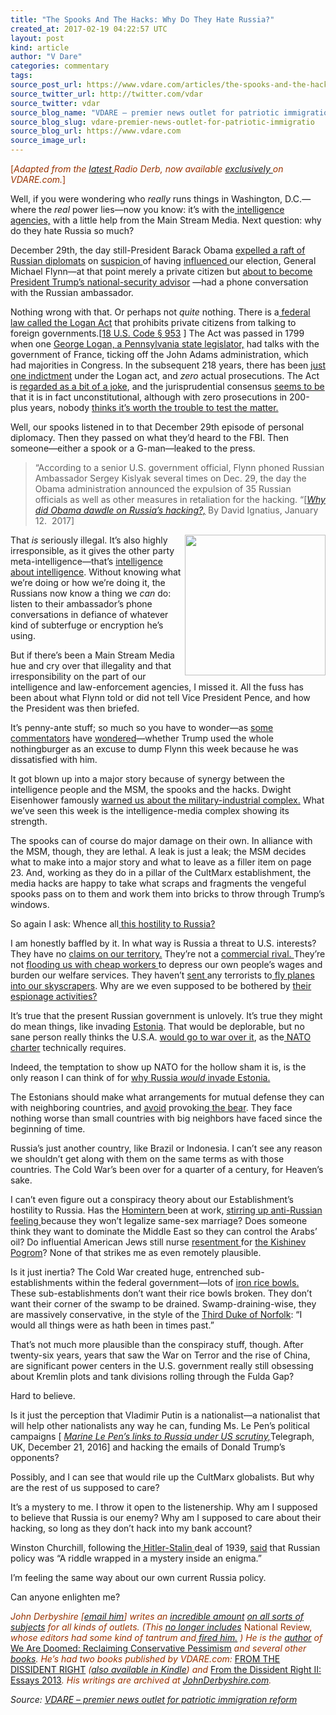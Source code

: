 ```yaml
---
title: "The Spooks And The Hacks: Why Do They Hate Russia?"
created_at: 2017-02-19 04:22:57 UTC
layout: post
kind: article
author: "V Dare"
categories: commentary
tags: 
source_post_url: https://www.vdare.com/articles/the-spooks-and-the-hacks-why-do-they-hate-russia
source_twitter_url: http://twitter.com/vdar
source_twitter: vdar
source_blog_name: "VDARE – premier news outlet for patriotic immigration reform"
source_blog_slug: vdare-premier-news-outlet-for-patriotic-immigratio
source_blog_url: https://www.vdare.com
source_image_url: 
---
```

<div class="pf-content"><p><span style="color: #993300;">[<em>Adapted from the <a href="http://www.vdare.com/radios/radio-derb-february-17th">latest </a>Radio Derb, now available <a href="http://www.vdare.com/radios">exclusively </a>on VDARE.com.</em>]</span></p>
<p>Well, if you were wondering who <em>really</em> runs things in Washington, D.C.—where the <em>real</em> power lies—now you know: it&#8217;s with the<a href="http://www.vdare.com/articles/the-deep-state-targets-trump"> intelligence agencies,</a> with a little help from the Main Stream Media. Next question: why do they hate Russia so much?</p>
<p>December 29th, the day still-President Barack Obama <a href="https://www.theguardian.com/us-news/2016/dec/29/barack-obama-sanctions-russia-election-hack">expelled a raft of Russian diplomats</a> on <a href="http://www.vdare.com/articles/can-trump-and-putin-avert-cold-war-ii">suspicion </a>of having <a href="http://www.vdare.com/articles/the-establishments-fake-news-assault-on-trump">influenced </a>our election, General Michael Flynn—at that point merely a private citizen but <a href="http://www.vdare.com/articles/trumps-huge-headed-tadpole-cabinet-doj-and-dhs-are-all-that-really-matter">about to become President Trump&#8217;s national-security advisor</a> —had a phone conversation with the Russian ambassador.</p>
<p>Nothing wrong with that. Or perhaps not <em>quite</em> nothing. There is a<a href="https://www.nytimes.com/2017/02/14/us/politics/logan-act-flynn.html"> federal law called the Logan Act</a> that prohibits private citizens from talking to foreign governments.[<a href="https://www.law.cornell.edu/uscode/text/18/953">18 U.S. Code § 953</a> ] The Act was passed in 1799 when one <a href="https://en.wikipedia.org/wiki/Logan_Act#History">George Logan, a Pennsylvania state legislator,</a> had talks with the government of France, ticking off the John Adams administration, which had majorities in Congress. In the subsequent 218 years, there has been <a href="https://fas.org/sgp/crs/misc/RL33265.pdf">just one indictment</a> under the Logan act, and <em>zero</em> actual prosecutions. The Act is <a href="https://www.washingtonpost.com/archive/politics/1984/07/06/logan-act-a-law-that-was-never-much/4bb1cf7f-801f-4d59-82cf-77687e0d2fa6/?utm_term=.eb004b216898">regarded as a bit of a joke</a>, and the jurisprudential consensus <a href="https://www.washingtonpost.com/news/volokh-conspiracy/wp/2015/03/11/did-speaker-boehner-and-the-republican-senators-violate-the-logan-act/?utm_term=.f00a46146148">seems to be</a> that it is in fact unconstitutional, although with zero prosecutions in 200-plus years, nobody <a href="https://www.washingtonpost.com/posteverything/wp/2017/02/16/michael-flynn-has-absolutely-nothing-to-fear-from-the-logan-act/?utm_term=.f307f3ef25bf">thinks it&#8217;s worth the trouble to test the matter.</a></p>
<p>Well, our spooks listened in to that December 29th episode of personal diplomacy. Then they passed on what they&#8217;d heard to the FBI. Then someone—either a spook or a G-man—leaked to the press.</p>
<blockquote><p>&#8220;According to a senior U.S. government official, Flynn phoned Russian Ambassador Sergey Kislyak several times on Dec. 29, the day the Obama administration announced the expulsion of 35 Russian officials as well as other measures in retaliation for the hacking. &#8220;[<a href="https://www.washingtonpost.com/opinions/why-did-obama-dawdle-on-russias-hacking/2017/01/12/75f878a0-d90c-11e6-9a36-1d296534b31e_story.html?utm_term=.61a4298921ee"><em>Why did Obama dawdle on Russia’s hacking?,</em></a> By David Ignatius, January 12.  2017]</p></blockquote>
<p><img src="https://s3-us-west-2.amazonaws.com/vdare-live/wp-content/uploads/2017/02/18041154/IMG_3887-768x558.jpg" width="225" align="right" />That <em>is</em> seriously illegal. It&#8217;s also highly irresponsible, as it gives the other party meta-intelligence—that&#8217;s <a href="http://weaponsman.com/?p=18750">intelligence about intelligence</a>. Without knowing what we&#8217;re doing or how we&#8217;re doing it, the Russians now know a thing we <em>can</em> do: listen to their ambassador&#8217;s phone conversations in defiance of whatever kind of subterfuge or encryption he&#8217;s using.</p>
<p>But if there&#8217;s been a Main Stream Media hue and cry over that illegality and that irresponsibility on the part of our intelligence and law-enforcement agencies, I missed it. All the fuss has been about what Flynn told or did not tell Vice President Pence, and how the President was then briefed.</p>
<p>It&#8217;s penny-ante stuff; so much so you have to wonder—as <a href="https://lionoftheblogosphere.wordpress.com/2017/02/15/michael-flynn/">some commentators</a> have <a href="https://lionoftheblogosphere.wordpress.com/2017/02/16/trump-administration-today/">wondered</a>—whether Trump used the whole nothingburger as an excuse to dump Flynn this week because he was dissatisfied with him.</p>
<p>It got blown up into a major story because of synergy between the intelligence people and the MSM, the spooks and the hacks. Dwight Eisenhower famously <a href="http://coursesa.matrix.msu.edu/~hst306/documents/indust.html">warned us about the military-industrial complex.</a> What we&#8217;ve seen this week is the intelligence-media complex showing its strength.</p>
<p>The spooks can of course do major damage on their own. In alliance with the MSM, though, they are lethal. A leak is just a leak; the MSM decides what to make into a major story and what to leave as a filler item on page 23. And, working as they do in a pillar of the CultMarx establishment, the media hacks are happy to take what scraps and fragments the vengeful spooks pass on to them and work them into bricks to throw through Trump&#8217;s windows.</p>
<p>So again I ask: Whence all<a href="http://www.vdare.com/articles/the-war-party-the-real-saboteurs-of-a-trump-foreign-policy"> this hostility to Russia?</a></p>
<p>I am honestly baffled by it. In what way is Russia a threat to U.S. interests? They have no <a href="http://www.vdare.com/articles/reconquista-is-real">claims on our territory.</a> They&#8217;re not a <a href="http://www.vdare.com/articles/chinas-path-to-world-power">commercial rival. </a>They&#8217;re not <a href="http://www.vdare.com/articles/view-from-lodi-ca-illegals-only-take-jobs-that-unemployed-americans-used-to-have">flooding us with cheap workers </a>to depress our own people&#8217;s wages and burden our welfare services. They haven&#8217;t <a href="http://www.fairus.org/issue/identity-and-immigration-status-of-9-11-terrorists">sent </a>any terrorists to<a href="http://www.vdare.com/articles/the-fulford-file-911-not-remembered"> fly planes into our skyscrapers</a>. Why are we even supposed to be bothered by <a href="http://www.vdare.com/letters/a-reader-wonders-about-mexican-hacking-in-recent-elections">their espionage activities?</a></p><!-- TAG START { player: "7518-804336-VDare - Outstream - Rev", owner: "ONE Video by AOL", for: "ONE Video by AOL" - BEINJS } --><div id="57966237cc52c74a5e1363c4" class="vdb_player vdb_57966237cc52c74a5e1363c456bcd17ce4b018167fea5539">    <script type="text/javascript" src="//delivery.vidible.tv/jsonp/pid=57966237cc52c74a5e1363c4/56bcd17ce4b018167fea5539_bein.js"></script></div><!-- TAG END { date: 07/25/16 } -->
<p>It&#8217;s true that the present Russian government is unlovely. It&#8217;s true they might do mean things, like invading <a href="http://www.vdare.com/posts/how-estonia-rescued-its-freedom-through-cultural-unity">Estonia</a>. That would be deplorable, but no sane person really thinks the U.S.A. <a href="http://www.vdare.com/articles/to-die-for-tallinn">would go to war over it</a>, as the<a href="http://www.vdare.com/articles/nato-russia-collision-ahead"> NATO charter</a> technically requires.</p>
<p>Indeed, the temptation to show up NATO for the hollow sham it is, is the only reason I can think of for <a href="http://www.vdare.com/articles/putin-paranoia-the-soviet-union-is-not-coming-back-from-the-dead">why Russia <em>would</em> invade Estonia.</a></p>
<p>The Estonians should make what arrangements for mutual defense they can with neighboring countries, and <a href="http://www.vdare.com/articles/should-we-fight-for-south-ossetia">avoid</a> provoking<a href="http://www.vdare.com/articles/why-are-we-baiting-the-bear"> the bear</a>. They face nothing worse than small countries with big neighbors have faced since the beginning of time.</p>
<p>Russia&#8217;s just another country, like Brazil or Indonesia. I can&#8217;t see any reason we shouldn&#8217;t get along with them on the same terms as with those countries. The Cold War&#8217;s been over for a quarter of a century, for Heaven&#8217;s sake.</p>
<p>I can&#8217;t even figure out a conspiracy theory about our Establishment&#8217;s hostility to Russia. Has the <a href="https://www.theguardian.com/books/2016/may/06/homintern-by-gregory-woods-review">Homintern </a>been at work, <a href="http://takimag.com/article/but_is_it_good_for_the_gays_steve_sailer/print#axzz2yIAf1jW2">stirring up anti-Russian feeling </a>because they won&#8217;t legalize same-sex marriage? Does someone think they want to dominate the Middle East so they can control the Arabs&#8217; oil? Do influential American Jews still nurse <a href="http://www.vdare.com/articles/immigration-myths-contd-zangwill-and-the-melting-pot">resentment </a>for <a href="http://news.harvard.edu/gazette/story/2009/04/the-pogrom-that-transformed-20th-century-jewry/">the Kishinev Pogrom</a>? None of that strikes me as even remotely plausible.</p>
<p>Is it just inertia? The Cold War created huge, entrenched sub-establishments within the federal government—lots of <a href="https://en.wikipedia.org/wiki/Iron_rice_bowl">iron rice bowls.</a> These sub-establishments don&#8217;t want their rice bowls broken. They don&#8217;t want their corner of the swamp to be drained. Swamp-draining-wise, they are massively conservative, in the style of the <a href="http://derekalanwilson.blogspot.com/2015/04/the-six-thomases-of-henry-viii-4.html">Third Duke of Norfolk</a>: &#8220;I would all things were as hath been in times past.&#8221;</p>
<p>That&#8217;s not much more plausible than the conspiracy stuff, though. After twenty-six years, years that saw the War on Terror and the rise of China, are significant power centers in the U.S. government really still obsessing about Kremlin plots and tank divisions rolling through the Fulda Gap?</p>
<p>Hard to believe.</p>
<p>Is it just the perception that Vladimir Putin is a nationalist—a nationalist that will help other nationalists any way he can, funding Ms. Le Pen&#8217;s political campaigns [ <a href="http://www.telegraph.co.uk/news/2016/12/21/marine-le-pens-russian-links-us-scrutiny/"><em>Marine Le Pen&#8217;s links to Russia under US scrutiny,</em></a>Telegraph, UK, December 21, 2016] and hacking the emails of Donald Trump&#8217;s opponents?</p>
<p>Possibly, and I can see that would rile up the CultMarx globalists. But why are the rest of us supposed to care?</p>
<p>It&#8217;s a mystery to me. I throw it open to the listenership. Why am I supposed to believe that Russia is our enemy? Why am I supposed to care about their hacking, so long as they don&#8217;t hack into my bank account?</p>
<p>Winston Churchill, following the<a href="http://www.vdare.com/articles/time-magazine-gets-serious-again"> Hitler-Stalin </a>deal of 1939, <a href="http://www.churchill-society-london.org.uk/RusnEnig.html">said</a> that Russian policy was &#8220;A riddle wrapped in a mystery inside an enigma.&#8221;</p>
<p>I&#8217;m feeling the same way about our own current Russia policy.</p>
<p>Can anyone enlighten me?</p>
<p><img title="" src="https://www.vdare.com/wp-content/uploads/2015/04/2010-12-24dl1-150x112.jpg" align="right" /></p>
<p><span style="color: #993300;"><em>John Derbyshire [</em><a href="mailto:gxnmvw7e@gmail.com"><em>email him</em></a><em>] writes an </em><a href="http://www.johnderbyshire.com/Opinions/page.html"><em>incredible amount</em></a> <a href="http://www.vdare.com/articles/algebra-and-american-civilization"><em>on all sorts of subjects</em></a><em> for all kinds of outlets. (This </em><a href="http://www.vdare.com/articles/john-derbyshire-who-are-we-the-dissident-right"><em>no longer includes</em></a> National Review,<em> whose editors had some kind of tantrum and</em><a href="http://www.vdare.com/posts/rich-lowry-fires-john-derbyshire"><em> fired him.</em></a><em> ) He is the </em><a href="http://www.vdare.com/articles/john-derbyshire-says-we-are-doomed-good-news-for-the-alternative-right"><em>author</em></a><em> of</em> <a href="http://www.amazon.com/Are-Doomed-Reclaiming-Conservative-Pessimism/dp/0307409589/?_encoding=UTF8&amp;tag=vd0b-20&amp;linkCode=ur2&amp;camp=1789&amp;creative=9325" target="_blank">We Are Doomed: Reclaiming Conservative Pessimism</a><em> and several other </em><a href="http://www.amazon.com/John-Derbyshire/e/B000AQ4V0O/?_encoding=UTF8&amp;tag=vd0b-20&amp;linkCode=ur2&amp;camp=1789&amp;creative=9325" target="_blank"><em>books</em></a><em>. </em></span><span style="color: #993300;"><em>He&#8217;s had t</em></span><span style="color: #993300;"><em>w</em></span><span style="color: #993300;"><em>o books published by VDARE.com:</em> <a href="http://www.lulu.com/shop/john-derbyshire/from-the-dissident-right/paperback/product-21002437.html">FROM THE DISSIDENT RIGHT</a><em> (<a href="http://www.amazon.com/From-The-Dissident-Right-ebook/dp/B00CDSR7VC/?_encoding=UTF8&amp;camp=1789&amp;creative=9325&amp;linkCode=ur2&amp;tag=vd0b-20">also available in Kindle</a>) and </em><span class="book_content"><a href="http://www.amazon.com/Dissident-Right-II-Essays-2013/dp/1312762403/vd0b-20">From the Dissident Right II: Essays 2013</a></span><em>. His writings are archived at </em><a href="http://johnderbyshire.com/"><em>JohnDerbyshire.com</em></a><em>.</em></span></p>
</div><div class="">
    <i>Source: <a href="https://www.vdare.com">VDARE – premier news outlet for patriotic immigration reform</a></i>
</div>

